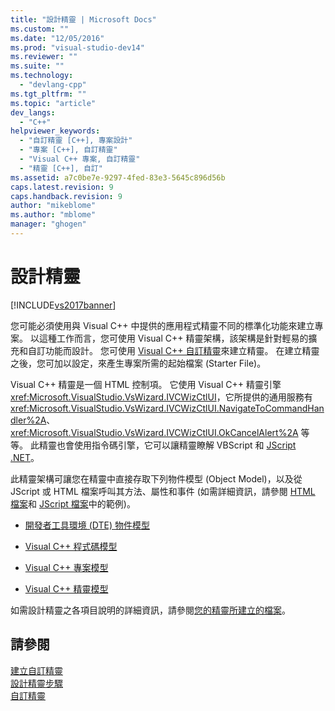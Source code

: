 ```yaml
---
title: "設計精靈 | Microsoft Docs"
ms.custom: ""
ms.date: "12/05/2016"
ms.prod: "visual-studio-dev14"
ms.reviewer: ""
ms.suite: ""
ms.technology: 
  - "devlang-cpp"
ms.tgt_pltfrm: ""
ms.topic: "article"
dev_langs: 
  - "C++"
helpviewer_keywords: 
  - "自訂精靈 [C++], 專案設計"
  - "專案 [C++], 自訂精靈"
  - "Visual C++ 專案, 自訂精靈"
  - "精靈 [C++], 自訂"
ms.assetid: a7c0be7e-9297-4fed-83e3-5645c896d56b
caps.latest.revision: 9
caps.handback.revision: 9
author: "mikeblome"
ms.author: "mblome"
manager: "ghogen"
---
```

# 設計精靈
[!INCLUDE[vs2017banner](../assembler/inline/includes/vs2017banner.md)]

您可能必須使用與 Visual C\+\+ 中提供的應用程式精靈不同的標準化功能來建立專案。  以這種工作而言，您可使用 Visual C\+\+ 精靈架構，該架構是針對輕易的擴充和自訂功能而設計。  您可使用 [Visual C\+\+ 自訂精靈](../ide/creating-a-custom-wizard.md)來建立精靈。  在建立精靈之後，您可加以設定，來產生專案所需的起始檔案 \(Starter File\)。  
  
 Visual C\+\+ 精靈是一個 HTML 控制項。  它使用 Visual C\+\+ 精靈引擎 <xref:Microsoft.VisualStudio.VsWizard.IVCWizCtlUI>，它所提供的通用服務有 <xref:Microsoft.VisualStudio.VsWizard.IVCWizCtlUI.NavigateToCommandHandler%2A>、<xref:Microsoft.VisualStudio.VsWizard.IVCWizCtlUI.OkCancelAlert%2A> 等等。  此精靈也會使用指令碼引擎，它可以讓精靈瞭解 VBScript 和 [JScript .NET](http://msdn.microsoft.com/zh-tw/c7e636ee-c10f-45b1-85ec-fe2daca30bf5)。  
  
 此精靈架構可讓您在精靈中直接存取下列物件模型 \(Object Model\)，以及從 JScript 或 HTML 檔案呼叫其方法、屬性和事件  \(如需詳細資訊，請參閱 [HTML 檔案](../ide/html-files.md)和 [JScript 檔案](../ide/jscript-file.md)中的範例\)。  
  
-   [開發者工具環境 \(DTE\) 物件模型](../Topic/Extending%20the%20Visual%20Studio%20Environment.md)  
  
-   [Visual C\+\+ 程式碼模型](http://msdn.microsoft.com/zh-tw/dd6452c2-1054-44a1-b0eb-639a94a1216b)  
  
-   [Visual C\+\+ 專案模型](http://msdn.microsoft.com/zh-tw/06c1bbd9-4c79-4f97-ad6d-2b1dea8ecd1f)  
  
-   [Visual C\+\+ 精靈模型](http://msdn.microsoft.com/zh-tw/159395ac-33c7-47bf-ad42-4e1435ddc758)  
  
 如需設計精靈之各項目說明的詳細資訊，請參閱[您的精靈所建立的檔案](../ide/files-created-for-your-wizard.md)。  
  
## 請參閱  
 [建立自訂精靈](../ide/creating-a-custom-wizard.md)   
 [設計精靈步驟](../ide/steps-to-designing-a-wizard.md)   
 [自訂精靈](../ide/customizing-your-wizard.md)